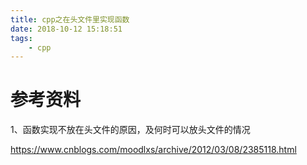 ```yaml
---
title: cpp之在头文件里实现函数
date: 2018-10-12 15:18:51
tags:
	- cpp
---
```




# 参考资料

1、函数实现不放在头文件的原因，及何时可以放头文件的情况

https://www.cnblogs.com/moodlxs/archive/2012/03/08/2385118.html